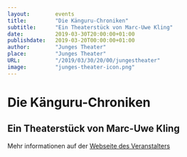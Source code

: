 ```yaml
---
layout:        events
title:         "Die Känguru-Chroniken"
subtitle:      "Ein Theaterstück von Marc-Uwe Kling"
date:          2019-03-30T20:00:00+01:00
publishdate:   2019-03-20T00:00:00+01:00
author:        "Junges Theater"
place:         "Junges Theater"
URL:           "/2019/03/30/20/00/jungestheater"
image:         "junges-theater-icon.png"
---
```


Die Känguru-Chroniken
===========

Ein Theaterstück von Marc-Uwe Kling
-----------



Mehr informationen auf der [Webseite des Veranstalters](http://www.junges-theater.de/content/index.php?id=547)
